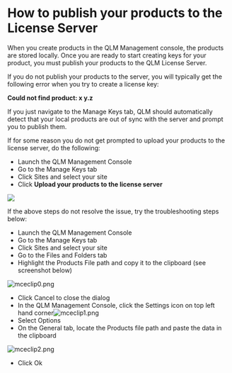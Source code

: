 # How to publish your products to the License Server

When you create products in the QLM Management console, the products are stored locally. Once you are ready to start creating keys for your product, you must publish your products to the QLM License Server.

If you do not publish your products to the server, you will typically get the following error when you try to create a license key:

**Could not find product: x y.z**

If you just navigate to the Manage Keys tab, QLM should automatically detect that your local products are out of sync with the server and prompt you to publish them.

If for some reason you do not get prompted to upload your products to the license server, do the following:

* Launch the QLM Management Console
* Go to the Manage Keys tab
* Click Sites and select your site
* Click **Upload your products to the license server**

![](https://support.soraco.co/hc/article\_attachments/360000499523/mceclip0.png)

&#x20;

If the above steps do not resolve the issue, try the troubleshooting steps below:

* Launch the QLM Management Console
* Go to the Manage Keys tab
* Click Sites and select your site
* Go to the Files and Folders tab
* Highlight the Products File path and copy it to the clipboard (see screenshot below)

![mceclip0.png](https://support.soraco.co/hc/article\_attachments/360060718492/mceclip0.png)

* Click Cancel to close the dialog
* In the QLM Management Console, click the Settings icon on top left hand corner![mceclip1.png](https://support.soraco.co/hc/article\_attachments/360060883931/mceclip1.png)
* Select Options
* On the General tab, locate the Products file path and paste the data in the clipboard

![mceclip2.png](https://support.soraco.co/hc/article\_attachments/360060718652/mceclip2.png)

* Click Ok
